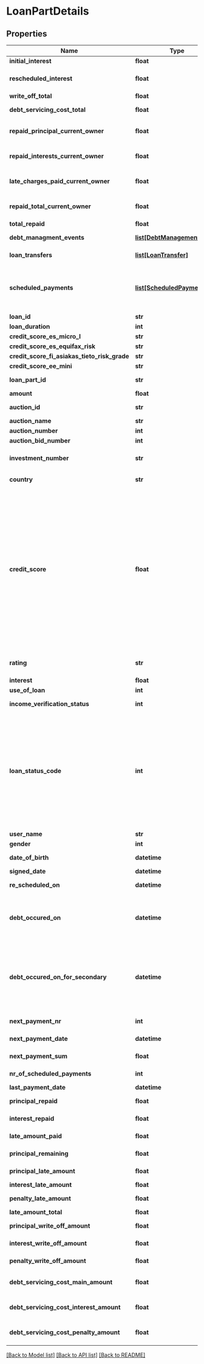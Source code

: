 # LoanPartDetails

## Properties
Name | Type | Description | Notes
------------ | ------------- | ------------- | -------------
**initial_interest** | **float** | Initial interest rate | [optional] 
**rescheduled_interest** | **float** | Interest rate after the loan was rescheduled | [optional] 
**write_off_total** | **float** | Write off total | [optional] 
**debt_servicing_cost_total** | **float** | Debt servicing cost total | [optional] 
**repaid_principal_current_owner** | **float** | Total principal repaid amount to current note owner | [optional] 
**repaid_interests_current_owner** | **float** | Total interest repaid amount to current note owner | [optional] 
**late_charges_paid_current_owner** | **float** | Late charges paid amount to current note owner | [optional] 
**repaid_total_current_owner** | **float** | Total repaid amount to current note owner | [optional] 
**total_repaid** | **float** | Total repaid amount | [optional] 
**debt_managment_events** | [**list[DebtManagementEvent]**](DebtManagementEvent.md) | Debt managment event collection | [optional] 
**loan_transfers** | [**list[LoanTransfer]**](LoanTransfer.md) | Collection of all loan payments | [optional] 
**scheduled_payments** | [**list[ScheduledPayment]**](ScheduledPayment.md) | Collection of all loan scheduled payments.               Contains previous period values before rescheduling was made | [optional] 
**loan_id** | **str** |  | [optional] 
**loan_duration** | **int** |  | [optional] 
**credit_score_es_micro_l** | **str** |  | [optional] 
**credit_score_es_equifax_risk** | **str** |  | [optional] 
**credit_score_fi_asiakas_tieto_risk_grade** | **str** |  | [optional] 
**credit_score_ee_mini** | **str** |  | [optional] 
**loan_part_id** | **str** | LoanPart unique identifier | [optional] 
**amount** | **float** | Investment amount | [optional] 
**auction_id** | **str** | Auction unique identifier | [optional] 
**auction_name** | **str** | Auction name | [optional] 
**auction_number** | **int** | Auction number | [optional] 
**auction_bid_number** | **int** | Auction bid number | [optional] 
**investment_number** | **str** | Auction number + Auction bid number combined | [optional] 
**country** | **str** | Residency of the borrower | [optional] 
**credit_score** | **float** | &lt;para&gt;    1000 No previous payments problems&lt;/para&gt;  &lt;para&gt;    900 Payments problems finished 24-36 months ago&lt;/para&gt;  &lt;para&gt;    800 Payments problems finished 12-24 months ago&lt;/para&gt;  &lt;para&gt;    700 Payments problems finished 6-12 months ago&lt;/para&gt;  &lt;para&gt;    600 Payment problems finished &amp;lt;6 months ago&lt;/para&gt;  &lt;para&gt;    500 Active payment problems&lt;/para&gt; | [optional] 
**rating** | **str** | Bondora Rating issued by the Rating model | [optional] 
**interest** | **float** | Current interest rate | [optional] 
**use_of_loan** | **int** | Use of loan | [optional] 
**income_verification_status** | **int** | Income verification type | [optional] 
**loan_status_code** | **int** | Loan status code              &lt;para&gt;0 Reserved&lt;/para&gt;&lt;para&gt;2 Current&lt;/para&gt;&lt;para&gt;3 Cancelled&lt;/para&gt;&lt;para&gt;100 Overdue&lt;/para&gt;&lt;para&gt;5 60+ days overdue&lt;/para&gt;&lt;para&gt;4 Repaid&lt;/para&gt;&lt;para&gt;8 Released&lt;/para&gt; | [optional] 
**user_name** | **str** | Borrower&#39;s username | [optional] 
**gender** | **int** | Borrower&#39;s Gender | [optional] 
**date_of_birth** | **datetime** | Borrower&#39;s date of birth | [optional] 
**signed_date** | **datetime** | Loan issued date | [optional] 
**re_scheduled_on** | **datetime** | Last rescheduling date | [optional] 
**debt_occured_on** | **datetime** | Date and time when the principal part of the payment is overdue (PrincipalLateAmount is greater than zero). | [optional] 
**debt_occured_on_for_secondary** | **datetime** | Date and time when loan part payment is overdue (principal, interest or penalty) aka when the dept occured for the loan part (LateAmountTotal is greater than zero). | [optional] 
**next_payment_nr** | **int** | Next scheduled payment number | [optional] 
**next_payment_date** | **datetime** | Next scheduled payment date | [optional] 
**next_payment_sum** | **float** | Next scheduled payment amount | [optional] 
**nr_of_scheduled_payments** | **int** | Total number of scheduled payments | [optional] 
**last_payment_date** | **datetime** | Last payment date | [optional] 
**principal_repaid** | **float** | Total principal repaid amount | [optional] 
**interest_repaid** | **float** | Total interest repaid amount | [optional] 
**late_amount_paid** | **float** | Total late charges paid amount | [optional] 
**principal_remaining** | **float** | Remaining principal amount | [optional] 
**principal_late_amount** | **float** | Principal debt amount | [optional] 
**interest_late_amount** | **float** | Interest debt amount | [optional] 
**penalty_late_amount** | **float** | Late charges debt amount | [optional] 
**late_amount_total** | **float** | Late amount total | [optional] 
**principal_write_off_amount** | **float** | Total amount of principal written off | [optional] 
**interest_write_off_amount** | **float** | Total amount of interest written off | [optional] 
**penalty_write_off_amount** | **float** | Total amount of penalty written off | [optional] 
**debt_servicing_cost_main_amount** | **float** | Total amount of principal debt servicing cost | [optional] 
**debt_servicing_cost_interest_amount** | **float** | Total amount of interest debt servicing cost | [optional] 
**debt_servicing_cost_penalty_amount** | **float** | Total amount of penalty debt servicing cost | [optional] 

[[Back to Model list]](../README.md#documentation-for-models) [[Back to API list]](../README.md#documentation-for-api-endpoints) [[Back to README]](../README.md)


